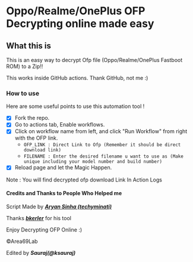 # Oppo/Realme/OnePlus OFP Decrypting online made easy

## What this is

This is an easy way to decrypt Ofp file (Oppo/Realme/OnePlus Fastboot ROM) to a Zip!!

This works inside GitHub actions. Thank GitHub, not me :)

### How to use

Here are some useful points to use this automation tool !

- [x] Fork the repo.
- [x] Go to actions tab, Enable workflows.
- [x] Click on workflow name from left, and click "Run Workflow" from right with the OFP link.
  - `OFP_LINK : Direct Link to Ofp (Remember it should be direct download link)`
  - `FILENAME : Enter the desired filename u want to use as (Make unique including your model number and build number)`
- [x] Reload page and let the Magic Happen.

Note : You will find decrypted ofp download Link In Action Logs

#### Credits and Thanks to People Who Helped me

Script Made by [***Aryan Sinha (techyminati)***](https://github.com/techyminati)

Thanks [***bkerler***](https://github.com/bkerler) for his tool 

Enjoy Decrypting OFP Online :)

©Area69Lab

Edited by ***Sauraj(@ksauraj)***